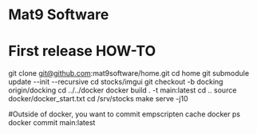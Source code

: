 # Mat9 Software

# First release HOW-TO

git clone git@github.com:mat9software/home.git
cd home
git submodule update --init --recursive
cd stocks/imgui
git checkout -b docking origin/docking
cd ../../docker
docker build . -t main:latest
cd ..
source docker/docker_start.txt
cd /srv/stocks
make serve -j10

#Outside of docker, you want to commit empscripten cache
docker ps
docker commit <container> main:latest
